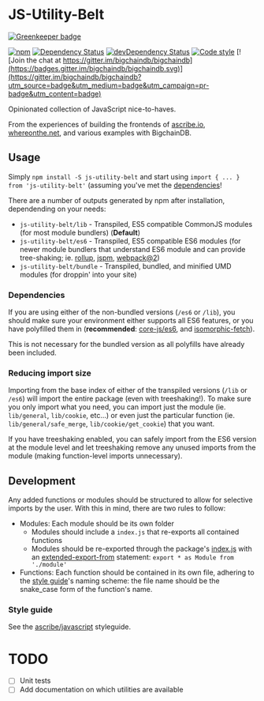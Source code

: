 JS-Utility-Belt
===============

[![Greenkeeper badge](https://badges.greenkeeper.io/bigchaindb/js-utility-belt.svg)](https://greenkeeper.io/)

[![npm](https://img.shields.io/npm/v/js-utility-belt.svg?maxAge=2592000)](https://www.npmjs.com/package/js-utility-belt)
[![Dependency Status](https://david-dm.org/bigchaindb/js-utility-belt.svg)](https://david-dm.org/bigchaindb/js-utility-belt)
[![devDependency Status](https://david-dm.org/bigchaindb/js-utility-belt/dev-status.svg)](https://david-dm.org/bigchaindb/js-utility-belt#info=devDependencies)
[![Code style](https://img.shields.io/badge/code%20style-ascribe-brightgreen.svg)](https://github.com/ascribe/javascript)
[![Join the chat at https://gitter.im/bigchaindb/bigchaindb](https://badges.gitter.im/bigchaindb/bigchaindb.svg)](https://gitter.im/bigchaindb/bigchaindb?utm_source=badge&utm_medium=badge&utm_campaign=pr-badge&utm_content=badge)

Opinionated collection of JavaScript nice-to-haves.

From the experiences of building the frontends of [ascribe.io](www.ascribe.io),
[whereonthe.net](www.whereonthe.net), and various examples with BigchainDB.


Usage
-----

Simply `npm install -S js-utility-belt` and start using `import { ... } from 'js-utility-belt'` (assuming you've met the [dependencies](#dependencies)!

There are a number of outputs generated by npm after installation, dependending on your
needs:

* `js-utility-belt/lib` - Transpiled, ES5 compatible CommonJS modules (for most module bundlers) (**Default**)
* `js-utility-belt/es6` - Transpiled, ES5 compatible ES6 modules (for newer module bundlers that
  understand ES6 module and can provide tree-shaking; ie. [rollup](rollupjs.org), [jspm](jspm.io),
  [webpack@2](webpack.github.io/docs/))
* `js-utility-belt/bundle` - Transpiled, bundled, and minified UMD modules (for droppin' into your
  site)

### Dependencies

If you are using either of the non-bundled versions (`/es6` or `/lib`), you should make sure your
environment either supports all ES6 features, or you have polyfilled them in (**recommended**:
[core-js/es6](https://github.com/zloirock/core-js#ecmascript-6), and
[isomorphic-fetch](https://github.com/matthew-andrews/isomorphic-fetch)).

This is not necessary for the bundled version as all polyfills have already been included.

### Reducing import size

Importing from the base index of either of the transpiled versions (`/lib` or `/es6`) will import
the entire package (even with treeshaking!). To make sure you only import what you need, you can
import just the module (ie. `lib/general`, `lib/cookie`, etc...) or even just the particular
function (ie. `lib/general/safe_merge`, `lib/cookie/get_cookie`) that you want.

If you have treeshaking enabled, you can safely import from the ES6 version at the module level and
let treeshaking remove any unused imports from the module (making function-level imports
unnecessary).


Development
-----------

Any added functions or modules should be structured to allow for selective imports by the user. With
this in mind, there are two rules to follow:

* Modules: Each module should be its own folder
  * Modules should include a `index.js` that re-exports all contained functions
  * Modules should be re-exported through the package's [index.js](./src/index.js) with an
    [extended-export-from](https://github.com/leebyron/ecmascript-more-export-from) statement:
    `export * as Module from './module'`
* Functions: Each function should be contained in its own file, adhering to the
  [style guide](#style-guide)'s naming scheme: the file name should be the snake_case form of the
  function's name.

### Style guide

See the [ascribe/javascript](https://github.com/ascribe/javascript) styleguide.


TODO
====
* [ ] Unit tests
* [ ] Add documentation on which utilities are available

